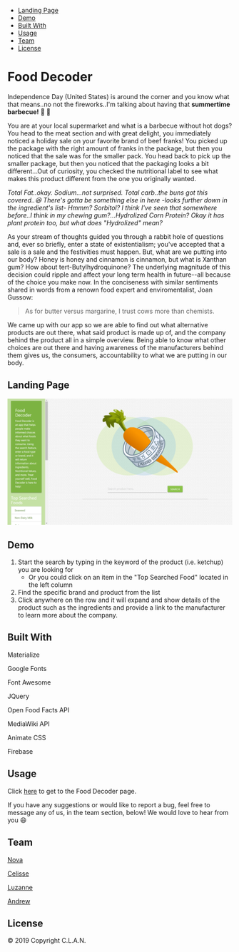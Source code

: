 - [Landing Page](#landing-page)
- [Demo](#demo)
- [Built With](#built-with)
- [Usage](#usage)
- [Team](#team)
- [License](#license)


# Food Decoder

Independence Day (United States) is around the corner and you know what that means..no not the fireworks..I'm talking about having that **summertime barbecue!** :poultry_leg: :hamburger:

You are at your local supermarket and what is a barbecue without hot dogs? You head to the meat section and with great delight, you immediately noticed a holiday sale on your favorite brand of beef franks! You picked up the package with the right amount of franks in the package, but then you noticed that the sale was for the smaller pack. You head back to pick up the smaller package, but then you noticed that the packaging looks a bit different...Out of curiosity, you checked the nutritional label to see what makes this product different from the one you originally wanted. 

*Total Fat..okay. Sodium...not surprised. Total carb..the buns got this covered..:laughing: There's gotta be something else in here       -looks further down in the ingredient's list- Hmmm? Sorbitol? I think I've seen that somewhere before..I think in my chewing gum?...Hydrolized Corn Protein? Okay it has plant protein too, but what does "Hydrolized" mean?*

As your stream of thoughts guided you through a rabbit hole of questions and, ever so briefly, enter a state of existentialism; you've accepted that a sale is a sale and the festivities must happen. But, what are we putting into our body? Honey is honey and cinnamon is cinnamon, but what is Xanthan gum? How about tert-Butylhydroquinone? The underlying magnitude of this decision could ripple and affect your long term health in future--all because of the choice you make now. In the conciseness with similar sentiments shared in words from a renown food expert and enviromentalist, Joan Gussow:

> As for butter versus margarine, I trust cows more than chemists.

We came up with our app so we are able to find out what alternative products are out there, what said product is made up of, and the company behind the product all in a simple overview. Being able to know what other choices are out there and having awareness of the manufacturers behind them gives us, the consumers, accountability to what we are putting in our body. 


## Landing Page

![Food Decoder screenshot](foodDecodermain.png)


## Demo

<!-- .gif preview of capabilities and process --> 

1. Start the search by typing in the keyword of the product (i.e. ketchup) you are looking for
    - Or you could click on an item in the "Top Searched Food" located in the left column
2. Find the specific brand and product from the list
3. Click anywhere on the row and it will expand and show details of the product such as the ingredients and provide    a link to the manufacturer to learn more about the company. 


## Built With

Materialize

Google Fonts

Font Awesome 

JQuery

Open Food Facts API

MediaWiki API

Animate CSS

Firebase


## Usage

Click [here](https://luzanneb.github.io/Project1/) to get to the Food Decoder page.

If you have any suggestions or would like to report a bug, feel free to message any of us, in the team section, below! We would love to hear from you :smile:

## Team

[Nova](https://github.com/Nova-Xue)

[Celisse](https://github.com/CelisseD)

[Luzanne](https://github.com/LuzanneB)

[Andrew](https://github.com/ahok89)


## License

© 2019 Copyright C.L.A.N.

